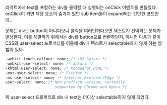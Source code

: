 리액트에서 text를 포함하는 div를 클릭할 때 실행되는 onClick 이벤트를 만들었다. onClick이 되면 해당 요소의 숨겨져 있던 sub item들이 expand되는 간단한 코드인데.. 

문제는 div는 button이 아니다보니 클릭을 여러번하다보면 텍스트가 선택되는 문제가 발생한다. 이를 해결하기 위해서는 div를 button으로 변환하던지, 아니면 다음과 같이 CSS의 user-select 프로퍼티를 이용해 div내 텍스트가 selectable하지 않게 하는 방법이 있다.

```css
-webkit-touch-callout: none; /* iOS Safari */
-webkit-user-select: none; /* Safari */
-khtml-user-select: none; /* Konqueror HTML */
-moz-user-select: none; /* Firefox */
-ms-user-select: none; /* Internet Explorer/Edge */
user-select: none; /* Non-prefixed version, currently
                      supported by Chrome and Opera */
```

위 user-select 프로퍼티로 div 내 text는 더이상 selectable하지 않게 되었다.